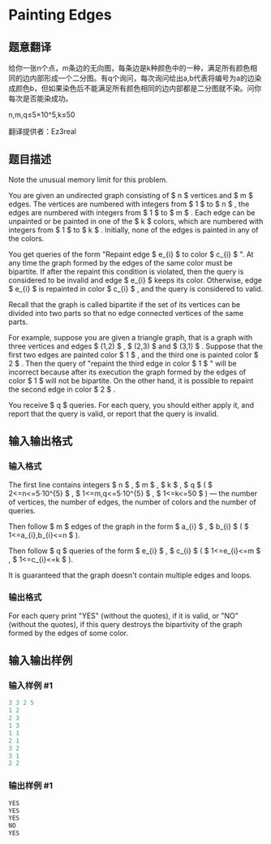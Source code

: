 # Painting Edges

## 题意翻译

给你一张n个点，m条边的无向图，每条边是k种颜色中的一种，满足所有颜色相同的边内部形成一个二分图。有q个询问，每次询问给出a,b代表将编号为a的边染成颜色b，但如果染色后不能满足所有颜色相同的边内部都是二分图就不染。问你每次是否能染成功。

n,m,q≤5×10^5,k≤50

翻译提供者：Ez3real

## 题目描述

Note the unusual memory limit for this problem.

You are given an undirected graph consisting of $ n $ vertices and $ m $ edges. The vertices are numbered with integers from $ 1 $ to $ n $ , the edges are numbered with integers from $ 1 $ to $ m $ . Each edge can be unpainted or be painted in one of the $ k $ colors, which are numbered with integers from $ 1 $ to $ k $ . Initially, none of the edges is painted in any of the colors.

You get queries of the form "Repaint edge $ e_{i} $ to color $ c_{i} $ ". At any time the graph formed by the edges of the same color must be bipartite. If after the repaint this condition is violated, then the query is considered to be invalid and edge $ e_{i} $ keeps its color. Otherwise, edge $ e_{i} $ is repainted in color $ c_{i} $ , and the query is considered to valid.

Recall that the graph is called bipartite if the set of its vertices can be divided into two parts so that no edge connected vertices of the same parts.

For example, suppose you are given a triangle graph, that is a graph with three vertices and edges $ (1,2) $ , $ (2,3) $ and $ (3,1) $ . Suppose that the first two edges are painted color $ 1 $ , and the third one is painted color $ 2 $ . Then the query of "repaint the third edge in color $ 1 $ " will be incorrect because after its execution the graph formed by the edges of color $ 1 $ will not be bipartite. On the other hand, it is possible to repaint the second edge in color $ 2 $ .

You receive $ q $ queries. For each query, you should either apply it, and report that the query is valid, or report that the query is invalid.

## 输入输出格式

### 输入格式

The first line contains integers $ n $ , $ m $ , $ k $ , $ q $ ( $ 2<=n<=5·10^{5} $ , $ 1<=m,q<=5·10^{5} $ , $ 1<=k<=50 $ ) — the number of vertices, the number of edges, the number of colors and the number of queries.

Then follow $ m $ edges of the graph in the form $ a_{i} $ , $ b_{i} $ ( $ 1<=a_{i},b_{i}<=n $ ).

Then follow $ q $ queries of the form $ e_{i} $ , $ c_{i} $ ( $ 1<=e_{i}<=m $ , $ 1<=c_{i}<=k $ ).

It is guaranteed that the graph doesn't contain multiple edges and loops.

### 输出格式

For each query print "YES" (without the quotes), if it is valid, or "NO" (without the quotes), if this query destroys the bipartivity of the graph formed by the edges of some color.

## 输入输出样例

### 输入样例 #1

```cpp
3 3 2 5
1 2
2 3
1 3
1 1
2 1
3 2
3 1
2 2

```
### 输出样例 #1

```cpp
YES
YES
YES
NO
YES

```
